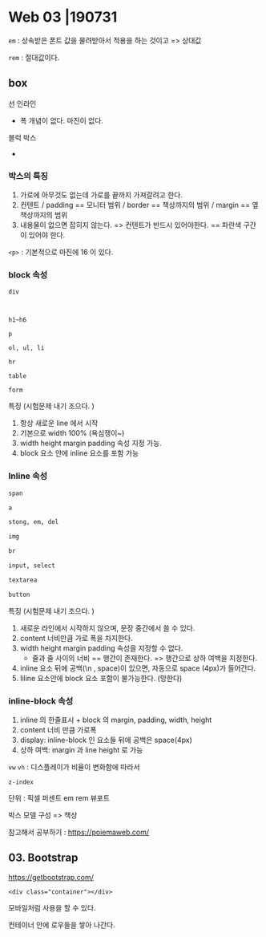 # Web 03 |190731



`em` : 상속받은 폰트 값을 물려받아서 적용을 하는 것이고 => 상대값

`rem` : 절대값이다. 



## box



선 인라인 

* 폭 개념이 없다. 마진이 없다. 

블럭 박스 

* 



### 박스의 특징

1. 가로에 아무것도 없는데 가로를 끝까지 가져갈려고 한다. 
2. 컨텐트 / padding == 모니터 범위 / border == 책상까지의 범위 / margin ==  옆책상까지의 범위
3. 내용물이 없으면 잡히지 않는다. => 컨텐트가 반드시 있어야한다.  == 파란색 구간이 있어야 한다. 



`<p>` : 기본적으로 마진에 16 이 있다. 



###  block 속성 

```ht
div



h1~h6

p

ol, ul, li

hr

table

form
```

특징  (시험문제 내기 조으다. )

1. 항상 새로운 line 에서 시작 
2. 기본으로 width 100% (욕심쟁이~)
3. width height margin padding 속성 지정 가능.
4. block 요소 안에 inline 요소를 포함 가능 



### Inline 속성

```html
span

a

stong, em, del

img

br

input, select

textarea

button
```

특징 (시험문제 내기 조으다. )

1. 새로운 라인에서 시작하지 않으며, 문장 중간에서 쓸 수 있다. 
2. content 너비만큼 가로 폭을 차지한다. 
3. width height margin padding 속성을 지정할 수 없다. 
   * 줄과 줄 사이의 너비 == 행간이 존재한다. => 행간으로 상하 여백을 지정한다. 
4. inline 요소 뒤에 공백(\n , space)이 있으면, 자동으로 space (4px)가 들어간다. 
5. liline 요소안에 block 요소 포함이 불가능한다. (망한다)



### inline-block 속성

1. inline  의 한줄표시 + block 의 margin, padding, width, height 
2. content 너비 만큼 가로폭
3. display: inline-block 인 요소들 뒤에 공백은 space(4px)
4. 상하 여백: margin 과 line height 로 가능 





`vw` `vh` : 디스플레이가 비율이 변화함에 따라서 

`z-index` 



단위  : 픽셀 퍼센트 em rem 뷰포트 

박스 모델 구성 => 책상 



참고해서 공부하기 : https://poiemaweb.com/



## 03. Bootstrap

https://getbootstrap.com/



`<div class="container"></div>` 

모바일처럼 사용을 할 수 있다. 



컨테이너 안에 로우들을 쌓아 나간다. 



























